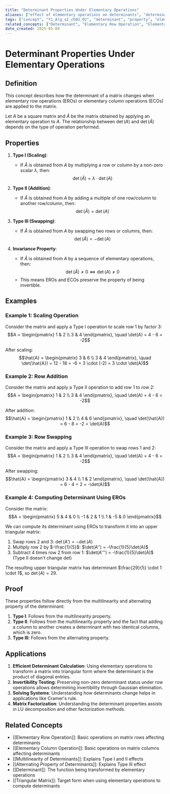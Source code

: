 ```yaml
---
title: "Determinant Properties Under Elementary Operations"
aliases: ["effect of elementary operations on determinants", "determinant transformation rules"]
tags: ["concept", "Y1_Alg_s2_ch02_02", "determinant", "property", "elementary-operations"]
related_concepts: ["Determinant", "Elementary Row Operation", "Elementary Column Operation", "Multilinearity of Determinants", "Alternating Property of Determinants"]
date_created: 2025-05-09
---
```


# Determinant Properties Under Elementary Operations

## Definition
This concept describes how the determinant of a matrix changes when elementary row operations (EROs) or elementary column operations (ECOs) are applied to the matrix.

Let $A$ be a square matrix and $\hat{A}$ be the matrix obtained by applying an elementary operation to $A$. The relationship between $\det(A)$ and $\det(\hat{A})$ depends on the type of operation performed.

## Properties
1. **Type I (Scaling)**:
   - If $\hat{A}$ is obtained from $A$ by multiplying a row or column by a non-zero scalar $\lambda$, then:
     $$\det(\hat{A}) = \lambda \cdot \det(A)$$

2. **Type II (Addition)**:
   - If $\hat{A}$ is obtained from $A$ by adding a multiple of one row/column to another row/column, then:
     $$\det(\hat{A}) = \det(A)$$

3. **Type III (Swapping)**:
   - If $\hat{A}$ is obtained from $A$ by swapping two rows or columns, then:
     $$\det(\hat{A}) = -\det(A)$$

4. **Invariance Property**:
   - If $\hat{A}$ is obtained from $A$ by a sequence of elementary operations, then:
     $$\det(\hat{A}) \neq 0 \Leftrightarrow \det(A) \neq 0$$
   - This means EROs and ECOs preserve the property of being invertible.

## Examples
### Example 1: Scaling Operation
Consider the matrix and apply a Type I operation to scale row 1 by factor 3:
$$A = \begin{pmatrix} 1 & 2 \\ 3 & 4 \end{pmatrix}, \quad \det(A) = 4 - 6 = -2$$

After scaling:
$$\hat{A} = \begin{pmatrix} 3 & 6 \\ 3 & 4 \end{pmatrix}, \quad \det(\hat{A}) = 12 - 18 = -6 = 3 \cdot (-2) = 3 \cdot \det(A)$$

### Example 2: Row Addition
Consider the matrix and apply a Type II operation to add row 1 to row 2:
$$A = \begin{pmatrix} 1 & 2 \\ 3 & 4 \end{pmatrix}, \quad \det(A) = 4 - 6 = -2$$

After addition:
$$\hat{A} = \begin{pmatrix} 1 & 2 \\ 4 & 6 \end{pmatrix}, \quad \det(\hat{A}) = 6 - 8 = -2 = \det(A)$$

### Example 3: Row Swapping
Consider the matrix and apply a Type III operation to swap rows 1 and 2:
$$A = \begin{pmatrix} 1 & 2 \\ 3 & 4 \end{pmatrix}, \quad \det(A) = 4 - 6 = -2$$

After swapping:
$$\hat{A} = \begin{pmatrix} 3 & 4 \\ 1 & 2 \end{pmatrix}, \quad \det(\hat{A}) = 6 - 4 = 2 = -\det(A)$$

### Example 4: Computing Determinant Using EROs
Consider the matrix:
$$A = \begin{pmatrix} 5 & 4 & 0 \\ -1 & 2 & 1 \\ 1 & -5 & 0 \end{pmatrix}$$

We can compute its determinant using EROs to transform it into an upper triangular matrix:
1. Swap rows 2 and 3: $\det(A') = -\det(A)$
2. Multiply row 2 by $-\frac{1}{5}$: $\det(A'') = -\frac{1}{5}\det(A)$
3. Subtract 4 times row 2 from row 1: $\det(A''') = -\frac{1}{5}\det(A)$ (Type II doesn't change det)

The resulting upper triangular matrix has determinant $\frac{29}{5} \cdot 1 \cdot 1$, so $\det(A) = 29$.

## Proof
These properties follow directly from the multilinearity and alternating property of the determinant:

1. **Type I**: Follows from the multilinearity property.
2. **Type II**: Follows from the multilinearity property and the fact that adding a column to another creates a determinant with two identical columns, which is zero.
3. **Type III**: Follows from the alternating property.

## Applications
1. **Efficient Determinant Calculation**: Using elementary operations to transform a matrix into triangular form where the determinant is the product of diagonal entries.
2. **Invertibility Testing**: Preserving non-zero determinant status under row operations allows determining invertibility through Gaussian elimination.
3. **Solving Systems**: Understanding how determinants change helps in applications like Cramer's rule.
4. **Matrix Factorization**: Understanding the determinant properties assists in LU decomposition and other factorization methods.

## Related Concepts
- [[Elementary Row Operation]]: Basic operations on matrix rows affecting determinants
- [[Elementary Column Operation]]: Basic operations on matrix columns affecting determinants
- [[Multilinearity of Determinants]]: Explains Type I and II effects
- [[Alternating Property of Determinants]]: Explains Type III effect
- [[Determinant]]: The function being transformed by elementary operations
- [[Triangular Matrix]]: Target form when using elementary operations to compute determinants
